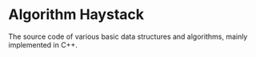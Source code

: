 # Algorithm Haystack

The source code of various basic data structures and algorithms, mainly implemented in C++.
